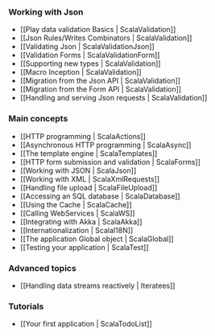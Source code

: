 ### Working with Json

- [[Play data validation Basics | ScalaValidation]]
- [[Json Rules/Writes Combinators | ScalaValidation]]
- [[Validating Json | ScalaValidationJson]]
- [[Validation Forms | ScalaValidationForm]]
- [[Supporting new types | ScalaValidation]]
- [[Macro Inception | ScalaValidation]]
- [[Migration from the Json API | ScalaValidation]]
- [[Migration from the Form API | ScalaValidation]]
- [[Handling and serving Json requests | ScalaValidation]]

### Main concepts

- [[HTTP programming | ScalaActions]]
- [[Asynchronous HTTP programming | ScalaAsync]]
- [[The template engine | ScalaTemplates]]
- [[HTTP form submission and validation | ScalaForms]]
- [[Working with JSON | ScalaJson]]
- [[Working with XML | ScalaXmlRequests]]
- [[Handling file upload | ScalaFileUpload]]
- [[Accessing an SQL database | ScalaDatabase]]
- [[Using the Cache | ScalaCache]]
- [[Calling WebServices | ScalaWS]]
- [[Integrating with Akka | ScalaAkka]]
- [[Internationalization | ScalaI18N]]
- [[The application Global object | ScalaGlobal]]
- [[Testing your application | ScalaTest]]

### Advanced topics

- [[Handling data streams reactively | Iteratees]]

### Tutorials

- [[Your first application | ScalaTodoList]]